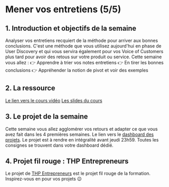 # Mener vos entretiens (5/5)

## 1. Introduction et objectifs de la semaine
Analyser vos entretiens recquiert de la méthode pour arriver aux bonnes conclusions.
C'est une méthode que vous utilisez aujourd'hui en phase de User Discovery et qui vous servira également pour vos Voice of Customers plus tard pour avoir des retous sur votre produit ou service. 
Cette semaine vous allez :
👉 Apprendre à trier vos notes entretiens
👉 En tirer les bonnes conclusions 
👉 Appréhender la notion de pivot et voir des exemples

## 2. La ressource
[Le lien vers le cours vidéo](https://youtu.be/o4w2CeBHjVo)
[Les slides du cours](https://docs.google.com/presentation/d/1-rVgyLoJ0B9y2SnLfovlHZ-UM2Lnuw46jYgQ2Pn2c_w/edit#slide=id.p)


## 3. Le projet de la semaine
Cette semaine vous allez agglomérer vos retours et adapter ce que vous avez fait dans les 4 premières semaines.
Le lien vers le [dashboard des projets](https://thp-entrepreneurs.notion.site/PROMO-2-e8bef48d6ad546d1928b32934c4cdfb4).
Le projet est à rendre en intégralité avant jeudi 23h59.
Toutes les consignes se trouvent dans votre dashboard dédié.


## 4. Projet fil rouge : THP Entrepreneurs
Le projet de [THP Entrepreneurs](https://thp-entrepreneurs.notion.site/THP-Entrepreneurs-524cdaa6743742278c3e52067dc3b513) est le projet fil rouge de la formation. 
Inspirez-vous en pour vos projets 😉